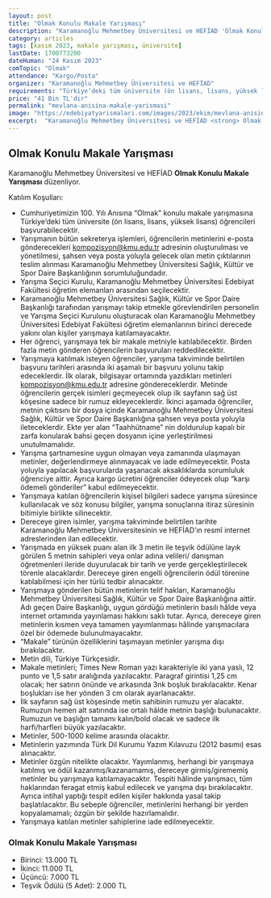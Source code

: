 ```yaml
---
layout: post
title: "Olmak Konulu Makale Yarışması"
description: "Karamanoğlu Mehmetbey Üniversitesi ve HEFİAD 'Olmak Konulu Makale Yarışması' düzenliyor."
category: articles
tags: [kasım 2023, makale yarışması, üniversite]
lastDate: 1700773200
dateHuman: "24 Kasım 2023"
comTopic: "Olmak"
attendance: "Kargo/Posta"
organizer: "Karamanoğlu Mehmetbey Üniversitesi ve HEFİAD"
requirements: "Türkiye’deki tüm üniversite (ön lisans, lisans, yüksek lisans) öğrencileri katılabilir."
price: "41 Bin TL'dir"
permalink: "mevlana-anisina-makale-yarismasi"
image: "https://edebiyatyarismalari.com/images/2023/ekim/mevlana-anisina-makale-yarismasi.jpg"
excerpt:  "Karamanoğlu Mehmetbey Üniversitesi ve HEFİAD <strong> Olmak Konulu Makale Yarışması </strong> düzenliyor."
---
```


## Olmak Konulu Makale Yarışması
Karamanoğlu Mehmetbey Üniversitesi ve HEFİAD **Olmak Konulu Makale Yarışması** düzenliyor.  

Katılım Koşulları:
- Cumhuriyetimizin 100. Yılı Anısına “Olmak” konulu makale yarışmasına Türkiye’deki tüm üniversite (ön lisans, lisans, yüksek lisans) öğrencileri başvurabilecektir.
- Yarışmanın bütün sekreterya işlemleri, öğrencilerin metinlerini e-posta gönderecekleri kompozisyon@kmu.edu.tr adresinin oluşturulması ve yönetilmesi, şahsen veya posta yoluyla gelecek olan metin çıktılarının teslim alınması Karamanoğlu Mehmetbey Üniversitesi Sağlık, Kültür ve Spor Daire Başkanlığının sorumluluğundadır.
- Yarışma Seçici Kurulu, Karamanoğlu Mehmetbey Üniversitesi Edebiyat Fakültesi öğretim elemanları arasından seçilecektir.
- Karamanoğlu Mehmetbey Üniversitesi Sağlık, Kültür ve Spor Daire Başkanlığı tarafından yarışmayı takip etmekle görevlendirilen personelin ve Yarışma Seçici Kurulunu oluşturacak olan Karamanoğlu Mehmetbey Üniversitesi Edebiyat Fakültesi öğretim elemanlarının birinci derecede yakını olan kişiler yarışmaya katılamayacaktır.
- Her öğrenci, yarışmaya tek bir makale metniyle katılabilecektir. Birden fazla metin gönderen öğrencilerin başvuruları reddedilecektir.
- Yarışmaya katılmak isteyen öğrenciler, yarışma takviminde belirtilen başvuru tarihleri arasında iki aşamalı bir başvuru yolunu takip edeceklerdir. İlk olarak, bilgisayar ortamında yazdıkları metinleri kompozisyon@kmu.edu.tr adresine göndereceklerdir. Metinde öğrencilerin gerçek isimleri geçmeyecek olup ilk sayfanın sağ üst köşesine sadece bir rumuz ekleyeceklerdir. İkinci aşamada öğrenciler, metnin çıktısını bir dosya içinde Karamanoğlu Mehmetbey Üniversitesi Sağlık, Kültür ve Spor Daire Başkanlığına şahsen veya posta yoluyla ileteceklerdir. Ekte yer alan “Taahhütname” nin doldurulup kapalı bir zarfa konularak bahsi geçen dosyanın içine yerleştirilmesi unutulmamalıdır.
- Yarışma şartnamesine uygun olmayan veya zamanında ulaşmayan metinler, değerlendirmeye alınmayacak ve iade edilmeyecektir. Posta yoluyla yapılacak başvurularda yaşanacak aksaklıklarda sorumluluk öğrenciye aittir. Ayrıca kargo ücretini öğrenciler ödeyecek olup “karşı ödemeli gönderiler” kabul edilmeyecektir.
- Yarışmaya katılan öğrencilerin kişisel bilgileri sadece yarışma süresince kullanılacak ve söz konusu bilgiler, yarışma sonuçlarına itiraz süresinin bitimiyle birlikte silinecektir.
- Dereceye giren isimler, yarışma takviminde belirtilen tarihte Karamanoğlu Mehmetbey Üniversitesinin ve HEFİAD’ın resmî internet adreslerinden ilan edilecektir.
- Yarışmada en yüksek puanı alan ilk 3 metin ile teşvik ödülüne layık görülen 5 metnin sahipleri veya onlar adına velileri/ danışman öğretmenleri ileride duyurulacak bir tarih ve yerde gerçekleştirilecek törenle alacaklardır. Dereceye giren engelli öğrencilerin ödül törenine katılabilmesi için her türlü tedbir alınacaktır.
- Yarışmaya gönderilen bütün metinlerin telif hakları, Karamanoğlu Mehmetbey Üniversitesi Sağlık, Kültür ve Spor Daire Başkanlığına aittir. Adı geçen Daire Başkanlığı, uygun gördüğü metinlerin basılı hâlde veya internet ortamında yayınlaması hakkını saklı tutar. Ayrıca, dereceye giren metinlerin kısmen veya tamamen yayımlanması hâlinde yarışmacılara özel bir ödemede bulunulmayacaktır.
- “Makale” türünün özelliklerini taşımayan metinler yarışma dışı bırakılacaktır.
- Metin dili, Türkiye Türkçesidir.
- Makale metinleri; Times New Roman yazı karakteriyle iki yana yaslı, 12 punto ve 1,5 satır aralığında yazılacaktır. Paragraf girintisi 1,25 cm olacak; her satırın önünde ve arkasında 3nk boşluk bırakılacaktır. Kenar boşlukları ise her yönden 3 cm olarak ayarlanacaktır.
- İlk sayfanın sağ üst köşesinde metin sahibinin rumuzu yer alacaktır. Rumuzun hemen alt satırında ise ortalı hâlde metnin başlığı bulunacaktır. Rumuzun ve başlığın tamamı kalın/bold olacak ve sadece ilk harfi/harfleri büyük yazılacaktır.
- Metinler, 500-1000 kelime arasında olacaktır.
- Metinlerin yazımında Türk Dil Kurumu Yazım Kılavuzu (2012 basımı) esas alınacaktır.
- Metinler özgün nitelikte olacaktır. Yayımlanmış, herhangi bir yarışmaya katılmış ve ödül kazanmış/kazanamamış, dereceye girmiş/girememiş metinler bu yarışmaya katılamayacaktır. Tespiti hâlinde yarışmacı, tüm haklarından feragat etmiş kabul edilecek ve yarışma dışı bırakılacaktır. Ayrıca intihal yaptığı tespit edilen kişiler hakkında yasal takip başlatılacaktır. Bu sebeple öğrenciler, metinlerini herhangi bir yerden kopyalamamalı; özgün bir şekilde hazırlamalıdır.
- Yarışmaya katılan metinler sahiplerine iade edilmeyecektir.

### Olmak Konulu Makale Yarışması
- Birinci: 13.000 TL
- İkinci: 11.000 TL
- Üçüncü: 7.000 TL
- Teşvik Ödülü (5 Adet): 2.000 TL